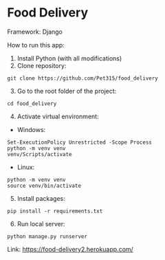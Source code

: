 # Food Delivery

Framework: Django

How to run this app:

1. Install Python (with all modifications)
2. Clone repository:
```
git clone https://github.com/Pet315/food_delivery
```
3. Go to the root folder of the project:
```
cd food_delivery
```
4. Activate virtual environment:
* Windows:
```
Set-ExecutionPolicy Unrestricted -Scope Process
python -m venv venv
venv/Scripts/activate
```
* Linux:
```
python -m venv venv
source venv/bin/activate
```
5. Install packages:
```
pip install -r requirements.txt
```
6. Run local server:
```
python manage.py runserver
```
Link: https://food-delivery2.herokuapp.com/
 
